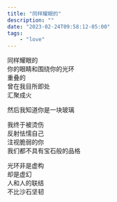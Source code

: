 ```yaml
---
title: "同样耀眼的"
description: ""
date: "2023-02-24T09:58:12-05:00"
tags: 
    - "love"
---
```

同样耀眼的\
你的眼睛和围绕你的光环\
重叠的\
曾在我目所即处\
汇聚成火

然后我知道你是一块玻璃

我终于被烫伤\
反射怯懦自己\
注视脆弱的你\
我们都不具有宝石般的品格

光环非是虚构\
却是虚幻\
人和人的联结\
不比沙石坚韧
